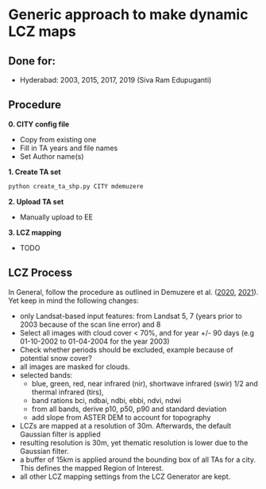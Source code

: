 # Generic approach to make dynamic LCZ maps

## Done for:
- Hyderabad: 2003, 2015, 2017, 2019 (Siva Ram Edupuganti)


## Procedure

**0. CITY config file**

* Copy from existing one
* Fill in TA years and file names
* Set Author name(s)

**1. Create TA set**

```bash
python create_ta_shp.py CITY mdemuzere
```

**2. Upload TA set**

* Manually upload to EE


**3. LCZ mapping**

* TODO



## LCZ Process

In General, follow the procedure as outlined in Demuzere et al. ([2020](http://doi.org/10.31219/osf.io/h5tm6), [2021](https://www.frontiersin.org/articles/10.3389/fenvs.2021.637455/)). Yet keep in mind the following changes:

* only Landsat-based input features: from Landsat 5, 7 (years prior to 2003 because of the scan line error) and 8
* Select all images with cloud cover < 70%, and for year +/- 90 days (e.g 01-10-2002 to 01-04-2004 for the year 2003)
* Check whether periods should be excluded, example because of potential snow cover?
* all images are masked for clouds.
* selected bands: 
    * blue, green, red, near infrared (nir), shortwave infrared (swir) 1/2 and thermal infrared (tirs), 
    * band rations bci, ndbai, ndbi, ebbi, ndvi, ndwi 
    * from all bands, derive p10, p50, p90 and standard deviation
    * add slope from ASTER DEM to account for topography
* LCZs are mapped at a resolution of 30m. Afterwards, the default Gaussian filter is applied
* resulting resolution is 30m, yet thematic resolution is lower due to the Gaussian filter.
* a buffer of 15km is applied around the bounding box of all TAs for a city. This defines the mapped Region of Interest.
* all other LCZ mapping settings from the LCZ Generator are kept.



